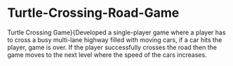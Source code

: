 # Turtle-Crossing-Road-Game
Turtle Crossing Game}{Developed a single-player game where a player has to cross a busy multi-lane highway filled with moving cars, if a car hits the player, game is over. If the player successfully crosses the road then the game moves to the next level where the speed of the cars increases.
